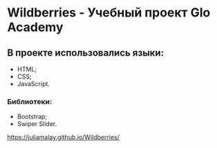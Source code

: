 # Wildberries - Учебный проект Glo Academy

## В проекте использовались языки:

- HTML;
- CSS;
- JavaScript.

### Библиотеки:

- Bootstrap;
- Swiper Slider.

https://juliamalay.github.io/Wildberries/
